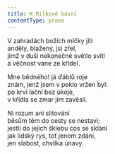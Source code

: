 ```yaml
---
title: K Rilkově básni
contentType: prose
---
```


V zahradách božích mlčky jíti  
anděly, blažený, jsi zřel,  
jimž v duši nekonečné světlo svítí  
a věčnost vane ze křídel.

Mne bědného! já ďáblů roje  
znám, jenž jsem v peklo vržen byl:  
po krvi lační bez úkoje,  
v křídla se zmar jim zavěsil.

Ni rozum ani slitování  
běsům těm do cesty se nestaví;  
jestli do jejich šklebu cos se sklání  
jak lidský rys, toť jenom zdání,  
jen slabost, chvilka únavy.
